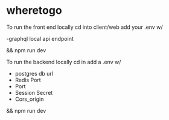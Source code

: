 # wheretogo
To run the front end locally cd into client/web  add your .env w/ 

-graphql local api endpoint 

&& npm run dev


To run the backend locally cd in add a .env w/ 

- postgres db url
- Redis Port
- Port 
- Session Secret
- Cors_origin


&& npm run dev
